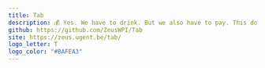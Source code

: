 ```yaml
---
title: Tab
description: 💰 Yes. We have to drink. But we also have to pay. This does the paying part. <a href="https://zeus.ugent.be/tab">https://zeus.ugent.be/tab</a>
github: https://github.com/ZeusWPI/Tab
site: https://zeus.ugent.be/tab/
logo_letter: T
logo_color: "#BAFEA3"
---
```

